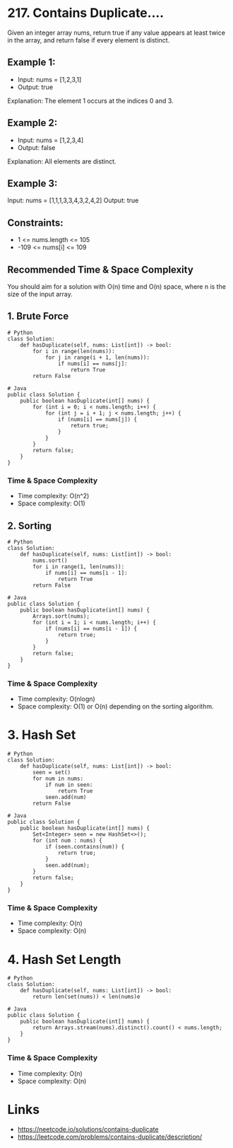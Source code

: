 # 217. Contains Duplicate....
Given an integer array nums, return true if any value appears at least twice in the array, and return false if every element is distinct.

## Example 1:
* Input: nums = [1,2,3,1]
* Output: true

Explanation:
The element 1 occurs at the indices 0 and 3.

## Example 2:
* Input: nums = [1,2,3,4]
* Output: false

Explanation:
All elements are distinct.

## Example 3:

Input: nums = [1,1,1,3,3,4,3,2,4,2]
Output: true

 

## Constraints:

* 1 <= nums.length <= 105
* -109 <= nums[i] <= 109

## Recommended Time & Space Complexity
You should aim for a solution with O(n) time and O(n) space, where n is the size of the input array.


## 1. Brute Force
```
# Python
class Solution:
    def hasDuplicate(self, nums: List[int]) -> bool:
        for i in range(len(nums)):
            for j in range(i + 1, len(nums)):
                if nums[i] == nums[j]:
                    return True
        return False
```

```
# Java
public class Solution {
    public boolean hasDuplicate(int[] nums) {
        for (int i = 0; i < nums.length; i++) {
            for (int j = i + 1; j < nums.length; j++) {
                if (nums[i] == nums[j]) {
                    return true;
                }
            }
        }
        return false;
    }
}
```

### Time & Space Complexity
* Time complexity: O(n^2)
* Space complexity: O(1)

## 2. Sorting
```
# Python
class Solution:
    def hasDuplicate(self, nums: List[int]) -> bool:
        nums.sort()
        for i in range(1, len(nums)):
            if nums[i] == nums[i - 1]:
                return True
        return False
```
```
# Java
public class Solution {
    public boolean hasDuplicate(int[] nums) {
        Arrays.sort(nums);
        for (int i = 1; i < nums.length; i++) {
            if (nums[i] == nums[i - 1]) {
                return true;
            }
        }
        return false;
    }
}
```
### Time & Space Complexity
* Time complexity: O(nlogn)
* Space complexity: O(1) or O(n) depending on the sorting algorithm.

# 3. Hash Set
```
# Python
class Solution:
    def hasDuplicate(self, nums: List[int]) -> bool:
        seen = set()
        for num in nums:
            if num in seen:
                return True
            seen.add(num)
        return False
```
```
# Java
public class Solution {
    public boolean hasDuplicate(int[] nums) {
        Set<Integer> seen = new HashSet<>();
        for (int num : nums) {
            if (seen.contains(num)) {
                return true;
            }
            seen.add(num);
        }
        return false;
    }
}
```
### Time & Space Complexity
* Time complexity: O(n)
* Space complexity: O(n)

# 4. Hash Set Length
```
# Python
class Solution:
    def hasDuplicate(self, nums: List[int]) -> bool:
        return len(set(nums)) < len(nums)e
```
```
# Java
public class Solution {
    public boolean hasDuplicate(int[] nums) {
        return Arrays.stream(nums).distinct().count() < nums.length;
    }
}
```
### Time & Space Complexity
* Time complexity: O(n)
* Space complexity: O(n)
  
# Links
* https://neetcode.io/solutions/contains-duplicate
* https://leetcode.com/problems/contains-duplicate/description/
